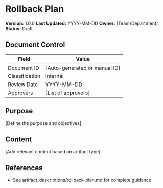 # Rollback Plan

**Version:** 1.0.0
**Last Updated:** YYYY-MM-DD
**Owner:** [Team/Department]
**Status:** Draft

## Document Control

| Field | Value |
|-------|-------|
| Document ID | [Auto-generated or manual ID] |
| Classification | Internal |
| Review Date | YYYY-MM-DD |
| Approvers | [List of approvers] |



## Purpose

[Define the purpose and objectives]

## Content

[Add relevant content based on artifact type]

## References

- See artifact_descriptions/rollback-plan.md for complete guidance

